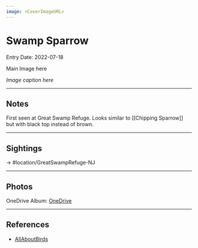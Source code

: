 ```yaml
---
image: <CoverImageURL>
---
```


# Swamp Sparrow
Entry Date: 2022-07-18

Main Image here

*Image caption here*

---------------------------------------------------------------
## Notes
First seen at Great Swamp Refuge. Looks similar to [[Chipping Sparrow]] but with black top instead of brown.

---------------------------------------------------------------
## Sightings

-> #location/GreatSwampRefuge-NJ 

---------------------------------------------------------------
## Photos
OneDrive Album: [OneDrive](linkhere)

---------------------------------------------------------------
## References
- [AllAboutBirds](linkUrl)